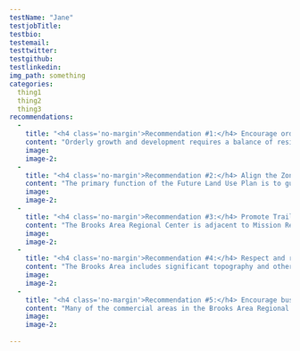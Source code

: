 ```yaml
---
testName: "Jane"
testjobTitle:
testbio:
testemail:
testtwitter:
testgithub:
testlinkedin:
img_path: something
categories:
  thing1
  thing2
  thing3
recommendations:
  -
    title: "<h4 class='no-margin'>Recommendation #1:</h4> Encourage orderly growth and development."
    content: "Orderly growth and development requires a balance of residential, commercial, and employment-oriented uses.  This encourages a sensible mixture (rather than segregation) of uses to help create vibrant areas throughout the city that offer a range of jobs and daily services and amenities in close proximity to where people live.  It also requires aggregation of activity to create centers, as well as compatible transitions between neighboring properties.  In this sense, orderly growth and development seeks to preserve the functional and desirable character of assets present today, while encouraging new development which is also functional and desirable."
    image:
    image-2:
  -
    title: "<h4 class='no-margin'>Recommendation #2:</h4> Align the Zoning Code with the Future Land Use Plan."
    content: "The primary function of the Future Land Use Plan is to guide and inform zoning practices in the City.  The Future Land Use Plan ensures that zoning decisions that are made by the City align with the community’s vision, as expressed in the master plan of the City (SA Tomorrow and the Brooks Area Regional Center Plan).  Once a future land use plan is adopted, the zoning code must align with the future land use plan It is not, however, a direct translation, as there are multiple zoning districts that are applicable within each land use category.  The land use categories allow for a range of zoning districts which are generally complementary, to avoid conflicts between adjacent uses, to preserve property values, and to give clearer definition to the spaces within the community. The City Planning Department will oversee alignment of the Zoning Code with the Future Land Use Plan."
    image:
    image-2:
  -
    title: "<h4 class='no-margin'>Recommendation #3:</h4> Promote Trail-oriented development and connectivity to natural assets."
    content: "The Brooks Area Regional Center is adjacent to Mission Reach, and to the San Antonio River.  These two cultural and natural assets should to be accessible to the community of the Brooks Area Regional Center.  Salado Creek runs parallel to the San Antonio River on the east side of the Brooks Area and should be recognized as a natural asset that should be connected and used. Additionally, this area is characterized by beautiful topography and riparian areas, which should be used not only for recreation, but as the site of park-and trail-oriented development as envisioned in the <a href='https://sacompplan.com/place-types/' target='_blank'>SA Tomorrow Comprehensive Plan</a>. Land uses on adjacent properties should capture the potential provided by these natural assets, while minimizing the impact that development can have on environmentally sensitive areas."
    image:
    image-2:
  -
    title: "<h4 class='no-margin'>Recommendation #4:</h4> Respect and respond to topography and geographic constraints when planning new development and public improvements."
    content: "The Brooks Area includes significant topography and other geographic features that have historically not been adequately addressed by development. When development regulations do not adequately account for storm water runoff, the rains that are characteristic of the San Antonio area can have a detrimental impact on neighboring properties.  Furthermore, topographic and geographic features, such as floodplains and steep slopes, can make development more complicated and costly. Measures that respond to these natural constraints and actively minimize the negative impact of development on natural systems are needed in the Brooks Area Regional Center."
    image:
    image-2:
  -
    title: "<h4 class='no-margin'>Recommendation #5:</h4> Encourage business retention, commercial property stability and adaptive re-use where appropriate."
    content: "Many of the commercial areas in the Brooks Area Regional Center are aging.  This makes them vulnerable to decline and displacement if land use measures are not in place to encourage business retention, property maintenance, renovation and adaptive re-use.  Maintaining existing businesses and commercial areas promotes stability in property values for the area and ensures adequate commercial and employment accessibility for the surrounding neighborhoods. Encouraging and supporting higher-intensity development and a mix of uses through Mixed-Use land use designations can support these goals. Measures that accommodate revitalization efforts and business vitality should be employed in commercial areas where preservation of existing businesses of value to the community."
    image:
    image-2:
  
---
```

